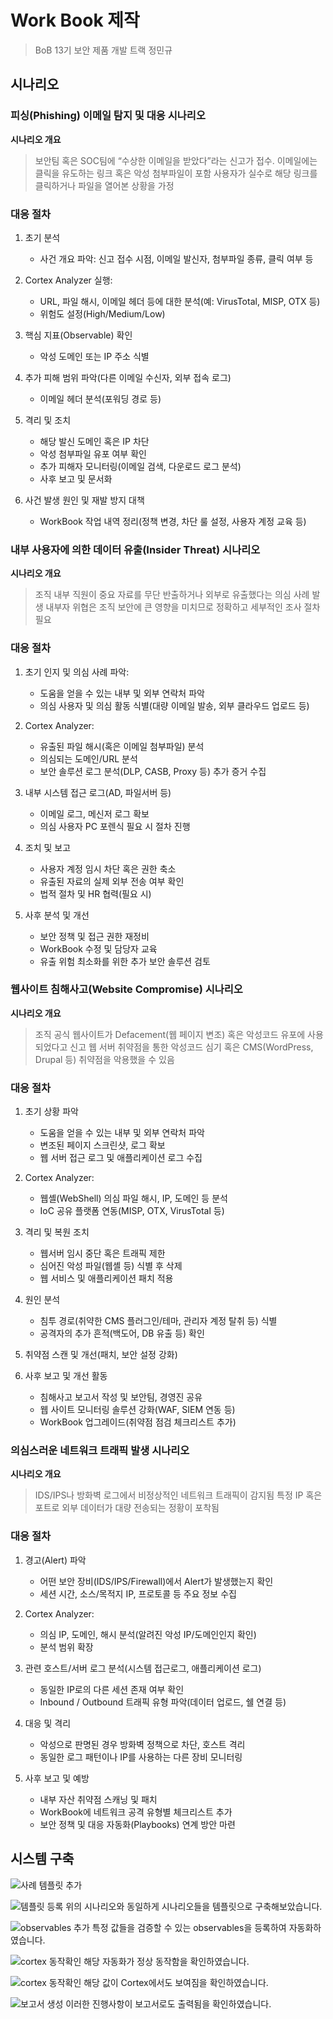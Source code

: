 # Work Book 제작
> BoB 13기 보안 제품 개발 트랙 정민규

## 시나리오
### 피싱(Phishing) 이메일 탐지 및 대응 시나리오

**시나리오 개요**

> 보안팀 혹은 SOC팀에 “수상한 이메일을 받았다”라는 신고가 접수.
이메일에는 클릭을 유도하는 링크 혹은 악성 첨부파일이 포함
사용자가 실수로 해당 링크를 클릭하거나 파일을 열어본 상황을 가정

### 대응 절차
1. 초기 분석
    - 사건 개요 파악: 신고 접수 시점, 이메일 발신자, 첨부파일 종류, 클릭 여부 등

1. Cortex Analyzer 실행:
    - URL, 파일 해시, 이메일 헤더 등에 대한 분석(예: VirusTotal, MISP, OTX 등)
    - 위험도 설정(High/Medium/Low)

1. 핵심 지표(Observable) 확인
    - 악성 도메인 또는 IP 주소 식별

1. 추가 피해 범위 파악(다른 이메일 수신자, 외부 접속 로그)
    - 이메일 헤더 분석(포워딩 경로 등)

1. 격리 및 조치
    - 해당 발신 도메인 혹은 IP 차단
    - 악성 첨부파일 유포 여부 확인
    - 추가 피해자 모니터링(이메일 검색, 다운로드 로그 분석)
    - 사후 보고 및 문서화

1. 사건 발생 원인 및 재발 방지 대책
    - WorkBook 작업 내역 정리(정책 변경, 차단 룰 설정, 사용자 계정 교육 등)


### 내부 사용자에 의한 데이터 유출(Insider Threat) 시나리오
**시나리오 개요**
> 조직 내부 직원이 중요 자료를 무단 반출하거나 외부로 유출했다는 의심 사례 발생
내부자 위협은 조직 보안에 큰 영향을 미치므로 정확하고 세부적인 조사 절차 필요

### 대응 절차
1. 초기 인지 및 의심 사례 파악:
    - 도움을 얻을 수 있는 내부 및 외부 연락처 파악
    - 의심 사용자 및 의심 활동 식별(대량 이메일 발송, 외부 클라우드 업로드 등)

1. Cortex Analyzer:
    - 유출된 파일 해시(혹은 이메일 첨부파일) 분석
    - 의심되는 도메인/URL 분석
    - 보안 솔루션 로그 분석(DLP, CASB, Proxy 등) 추가 증거 수집

1. 내부 시스템 접근 로그(AD, 파일서버 등)
    - 이메일 로그, 메신저 로그 확보
    - 의심 사용자 PC 포렌식 필요 시 절차 진행

1. 조치 및 보고
    - 사용자 계정 임시 차단 혹은 권한 축소
    - 유출된 자료의 실제 외부 전송 여부 확인
    - 법적 절차 및 HR 협력(필요 시)

1. 사후 분석 및 개선
    - 보안 정책 및 접근 권한 재정비
    - WorkBook 수정 및 담당자 교육
    - 유출 위험 최소화를 위한 추가 보안 솔루션 검토


### 웹사이트 침해사고(Website Compromise) 시나리오
**시나리오 개요**
> 조직 공식 웹사이트가 Defacement(웹 페이지 변조) 혹은 악성코드 유포에 사용되었다고 신고
웹 서버 취약점을 통한 악성코드 심기 혹은 CMS(WordPress, Drupal 등) 취약점을 악용했을 수 있음

### 대응 절차
1. 초기 상황 파악
    - 도움을 얻을 수 있는 내부 및 외부 연락처 파악
    - 변조된 페이지 스크린샷, 로그 확보
    - 웹 서버 접근 로그 및 애플리케이션 로그 수집

1. Cortex Analyzer:
    - 웹셸(WebShell) 의심 파일 해시, IP, 도메인 등 분석
    - IoC 공유 플랫폼 연동(MISP, OTX, VirusTotal 등)

1. 격리 및 복원 조치
    - 웹서버 임시 중단 혹은 트래픽 제한
    - 심어진 악성 파일(웹셸 등) 식별 후 삭제
    - 웹 서비스 및 애플리케이션 패치 적용

1.  원인 분석
    - 침투 경로(취약한 CMS 플러그인/테마, 관리자 계정 탈취 등) 식별
    - 공격자의 추가 흔적(백도어, DB 유출 등) 확인

1. 취약점 스캔 및 개선(패치, 보안 설정 강화)

1. 사후 보고 및 개선 활동
    - 침해사고 보고서 작성 및 보안팀, 경영진 공유
    - 웹 사이트 모니터링 솔루션 강화(WAF, SIEM 연동 등)
    - WorkBook 업그레이드(취약점 점검 체크리스트 추가)


### 의심스러운 네트워크 트래픽 발생 시나리오
**시나리오 개요**
> IDS/IPS나 방화벽 로그에서 비정상적인 네트워크 트래픽이 감지됨
특정 IP 혹은 포트로 외부 데이터가 대량 전송되는 정황이 포착됨

### 대응 절차
1. 경고(Alert) 파악
    - 어떤 보안 장비(IDS/IPS/Firewall)에서 Alert가 발생했는지 확인
    - 세션 시간, 소스/목적지 IP, 프로토콜 등 주요 정보 수집
1. Cortex Analyzer:
    - 의심 IP, 도메인, 해시 분석(알려진 악성 IP/도메인인지 확인)
    - 분석 범위 확장

1. 관련 호스트/서버 로그 분석(시스템 접근로그, 애플리케이션 로그)
    - 동일한 IP로의 다른 세션 존재 여부 확인
    - Inbound / Outbound 트래픽 유형 파악(데이터 업로드, 쉘 연결 등)

1. 대응 및 격리
    - 악성으로 판명된 경우 방화벽 정책으로 차단, 호스트 격리
    - 동일한 로그 패턴이나 IP를 사용하는 다른 장비 모니터링

1. 사후 보고 및 예방
    - 내부 자산 취약점 스캐닝 및 패치
    - WorkBook에 네트워크 공격 유형별 체크리스트 추가
    - 보안 정책 및 대응 자동화(Playbooks) 연계 방안 마련

## 시스템 구축

![사례 템플릿 추가](./image/사례%20템플릿%20추가.png)

![템플릿 등록](./image/템플릿등록.png)
위의 시나리오와 동일하게 시나리오들을 템플릿으로 구축해보았습니다.

![observables 추가](./image/Observables.png)
특정 값들을 검증할 수 있는 observables을 등록하여 자동화하였습니다.

![cortex 동작확인](./image/cortex%20자동분석.png)
해당 자동화가  정상 동작함을 확인하였습니다.

![cortex 동작확인](./image/cortex%20자동분석.png)
해당 값이 Cortex에서도 보여짐을 확인하였습니다.

![보고서 생성](./image/보고서%20생성.png)
이러한 진행사항이 보고서로도 출력됨을 확인하였습니다.



